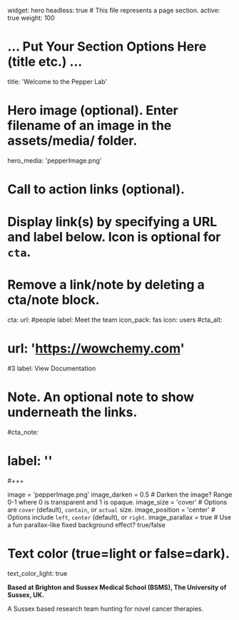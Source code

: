 
widget: hero
headless: true  # This file represents a page section.
active: true
weight: 100

# ... Put Your Section Options Here (title etc.) ...
title: 'Welcome to the Pepper Lab'

# Hero image (optional). Enter filename of an image in the assets/media/ folder.
hero_media: 'pepperImage.png'

# Call to action links (optional).
#   Display link(s) by specifying a URL and label below. Icon is optional for `cta`.
#   Remove a link/note by deleting a cta/note block.
cta:
  url: #people
  label: Meet the team
  icon_pack: fas
  icon: users
#cta_alt:
#  url: 'https://wowchemy.com'
#3  label: View Documentation

# Note. An optional note to show underneath the links.
#cta_note:
#  label: ''
#+++

image = 'pepperImage.png'
image_darken = 0.5  # Darken the image? Range 0-1 where 0 is transparent and 1 is opaque.
image_size = 'cover'  #  Options are `cover` (default), `contain`, or `actual` size.
image_position = 'center' # Options include `left`, `center` (default), or `right`.
image_parallax = true  # Use a fun parallax-like fixed background effect? true/false
  
# Text color (true=light or false=dark).
text_color_light: true


**Based at Brighton and Sussex Medical School (BSMS), The University of Sussex, UK.**

A Sussex based research team hunting for novel cancer therapies.

